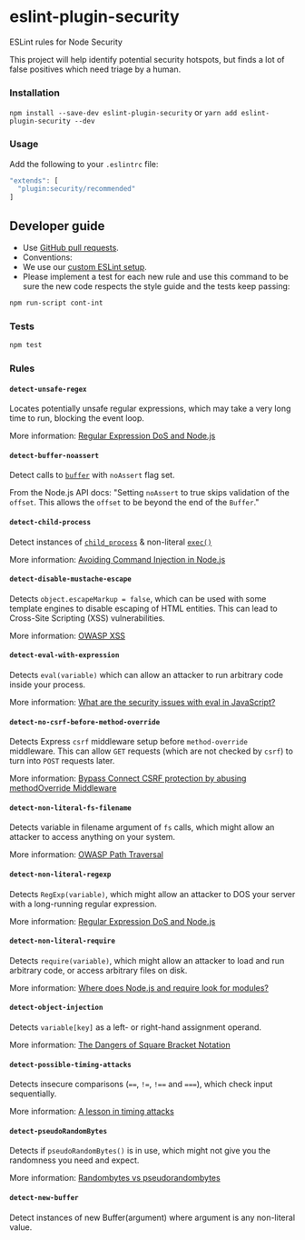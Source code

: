 # eslint-plugin-security

ESLint rules for Node Security

This project will help identify potential security hotspots, but finds a lot of false positives which need triage by a human.

### Installation

`npm install --save-dev eslint-plugin-security` or `yarn add eslint-plugin-security --dev`

### Usage

Add the following to your `.eslintrc` file:

```js
"extends": [
  "plugin:security/recommended"
]
```

## Developer guide

- Use [GitHub pull requests](https://help.github.com/articles/using-pull-requests).
- Conventions:
- We use our [custom ESLint setup](https://github.com/nodesecurity/eslint-config-nodesecurity).
- Please implement a test for each new rule and use this command to be sure the new code respects the style guide and the tests keep passing:

```sh
npm run-script cont-int
```

### Tests

```sh
npm test
```

### Rules

#### `detect-unsafe-regex`

Locates potentially unsafe regular expressions, which may take a very long time to run, blocking the event loop.

More information: [Regular Expression DoS and Node.js](docs/regular-expression-dos-and-node.md)

#### `detect-buffer-noassert`

Detect calls to [`buffer`](https://nodejs.org/api/buffer.html) with `noAssert` flag set.

From the Node.js API docs: "Setting `noAssert` to true skips validation of the `offset`. This allows the `offset` to be beyond the end of the `Buffer`."

#### `detect-child-process`

Detect instances of [`child_process`](https://nodejs.org/api/child_process.html) & non-literal [`exec()`](https://nodejs.org/api/child_process.html#child_process_child_process_exec_command_options_callback)

More information: [Avoiding Command Injection in Node.js](docs/avoid-command-injection-node.md)

#### `detect-disable-mustache-escape`

Detects `object.escapeMarkup = false`, which can be used with some template engines to disable escaping of HTML entities. This can lead to Cross-Site Scripting (XSS) vulnerabilities.

More information: [OWASP XSS](<https://www.owasp.org/index.php/Cross-site_Scripting_(XSS)>)

#### `detect-eval-with-expression`

Detects `eval(variable)` which can allow an attacker to run arbitrary code inside your process.

More information: [What are the security issues with eval in JavaScript?](http://security.stackexchange.com/questions/94017/what-are-the-security-issues-with-eval-in-javascript)

#### `detect-no-csrf-before-method-override`

Detects Express `csrf` middleware setup before `method-override` middleware. This can allow `GET` requests (which are not checked by `csrf`) to turn into `POST` requests later.

More information: [Bypass Connect CSRF protection by abusing methodOverride Middleware](docs/bypass-connect-csrf-protection-by-abusing.md)

#### `detect-non-literal-fs-filename`

Detects variable in filename argument of `fs` calls, which might allow an attacker to access anything on your system.

More information: [OWASP Path Traversal](https://www.owasp.org/index.php/Path_Traversal)

#### `detect-non-literal-regexp`

Detects `RegExp(variable)`, which might allow an attacker to DOS your server with a long-running regular expression.

More information: [Regular Expression DoS and Node.js](docs/regular-expression-dos-and-node.md)

#### `detect-non-literal-require`

Detects `require(variable)`, which might allow an attacker to load and run arbitrary code, or access arbitrary files on disk.

More information: [Where does Node.js and require look for modules?](http://www.bennadel.com/blog/2169-where-does-node-js-and-require-look-for-modules.htm)

#### `detect-object-injection`

Detects `variable[key]` as a left- or right-hand assignment operand.

More information: [The Dangers of Square Bracket Notation](docs/the-dangers-of-square-bracket-notation.md)

#### `detect-possible-timing-attacks`

Detects insecure comparisons (`==`, `!=`, `!==` and `===`), which check input sequentially.

More information: [A lesson in timing attacks](https://codahale.com/a-lesson-in-timing-attacks/)

#### `detect-pseudoRandomBytes`

Detects if `pseudoRandomBytes()` is in use, which might not give you the randomness you need and expect.

More information: [Randombytes vs pseudorandombytes](http://stackoverflow.com/questions/18130254/randombytes-vs-pseudorandombytes)

#### `detect-new-buffer`

Detect instances of new Buffer(argument) where argument is any non-literal value.
